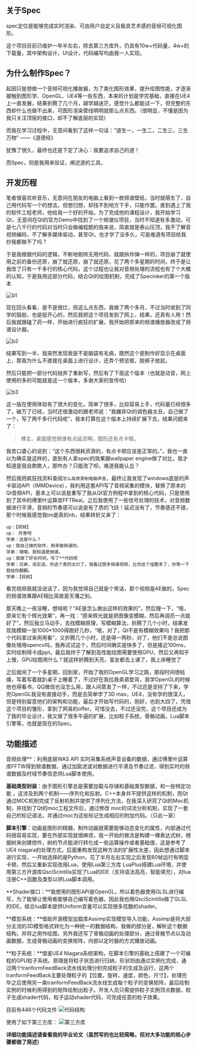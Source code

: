 ## 关于Spec

spec定位是能够完成实时渲染、可由用户自定义且极具艺术感的音频可视化图形。

这个项目目前已维护一年半左右，除去第三方库外，仍具有10w+代码量，4w+的下载量，其中架构设计，UI设计，代码编写均由我一人实现。

## 为什么制作Spec？

起因只是想做一个音频可视化播放器，为了美化图形效果，提升绘图性能，才逐渐接触到图形学、OpenGL、UE4等一些东西，本来的计划是学完基础，直接在UE4上一直发展，结果折腾了几个月，越学越迷茫，感觉什么都能试一下，但完整的东西却什么也做不出来，可图形渲染管线明明就那么点东西。（很明显，不懂是因为我只关注顶层的接口，却不了解底层的实现）

而我在学习过程中，无意间看到了这样一句话：“道生一，一生二，二生三，三生万物” ——《道德经》

犹豫了很久，最终也还是下定了决心：我要追求自己的道！

而Spec，则是我用来验证，阐述道的工具。

## 开发历程

​	笔者很喜欢听音乐，无意间在朋友的电脑上看到一款频谱壁纸，当时就萌生了，自己用代码写一个的想法，但想归想，却找不到地方下手，只能作罢。直到遇上了我的软件工程老师，他给我一个好的开始，为了完成他的课程设计，我开始学习Qt，无意间在Qt的官方Demo中找到了一个频谱仪项目，当时不知道有多激动，可是七八千行的代码对当时只会做编程题的我来说，简直就是泰山压顶，我不了解音视频编码，不了解多媒体驱动，甚至Qt，也才学了没多久，可是难道有项目给我抄我都做不了吗？

​	于是我根据代码的逻辑，不断地剔除无用代码，就跟拆炸弹一样的，项目崩了就使用之前的备份还原，崩了就还原，崩了就还原，花了两个多星期的时间，终于是让我改了只有一千多行的核心代码，这个过程也让我对音频处理的流程也有了个大概的认知，于是我用这部分代码，结合Qt的绘图机制，完成了Specinker的第一个版本

![b1](https://github.com/Italink/Italink-s-Undergraduate-Design/raw/master/src/%E7%89%88%E6%9C%AC1.png)

​	现在回头看看，是不是很烂，但这么点东西，我做了两个多月，不过当时收到了同学的鼓励，也是挺开心的，然后我把这个项目发到了网上，结果，还真有人用！然后我就跟磕了药一样，开始进行疯狂的扩展，我开始把原来的频谱播放器改成了频谱设计器。

![b2](https://github.com/Italink/Italink-s-Undergraduate-Design/raw/master/src/%E7%89%88%E6%9C%AC2.png)

​	结果写到一半，我突然发现我是不是脑袋有毛病，既然这个是制作好显示在桌面上，那我为什么不直接在桌面上进行设计，还弄个预览框，脱裤子放屁。

​	然后只能把一部分代码抛弃了重新写，然后有了下面这个版本（也就是动音，网上使用的多的可能就是这一个版本，多谢大家的宣传哈）

![b3](https://github.com/Italink/Italink-s-Undergraduate-Design/raw/master/src/%E7%89%88%E6%9C%AC3.png)

​	这一版在使用体验有了很大的变化，简单了很多，比较容易上手，代码量已经很多了，破万了已经，当时还很激动的跟老师说：“我嫌弃Qt的调色器太丑，自己做了一个，写了两千多行代码呢”，我本打算在这个版本上持续扩展下去，结果问题来了：

> 博主，桌面感觉频谱有点延迟啊，图形还有点卡顿。

​	我苦口婆心的说到：“这个东西很耗资源的，有点卡顿应该是正常的。”，我也一直以为确实是这样的，直到有人拿spec的效果跟wallpaper engine做了对比，我才知道是我自欺欺人，那咋办？只能改了呗，难道我能认怂？

​	然后我把疯狂找资料查阅`怎么高效录制电脑声音`，最终让我发现了windows底层的声卡驱动API（IMMDevice），我利用这套API写了音频采集的模块，替换了原本的Qt音频API，基本上可以说是重写了我从Qt官方例程中拿到的核心代码，只是使用到了其中的傅里叶运算库FFTReal。之后我使用了一些信号处理的技术，对音频数据进行平滑，音频的节奏感可以说是有了质的飞跃！延迟没有了，节奏感还不错，那个时候我感觉我tm是真的nb，结果转折又来了：

    up：【视频】
    up： 厉害吧
    学弟：这是什么？
    up：我自己做的软件，用来做频谱的。
    学弟：哦哦，我知道是频谱。
    up：我做了好长时间，写了**代码呢
    学弟：兄弟，说实话，你这个真的太烂了，我看过很多频谱视频，比你这个炫酷多了，你等一下我给你翻翻。
    学弟：【视频】

​	看完视频我就没说话了，因为我觉得自己就是个笑话，那个视频是AE做的，Spec的频谱效果跟AE相比简直是天壤之别。

​	那天晚上一夜没睡，想啥呢？“AE是怎么做出这样的效果的”，然后搜一下，“哦，原来它有个辉光效果”，再一找：“原来辉光就是把图像变模糊，然后再调亮一点就好了”，然后我立马动手，去找模糊原理，写模糊算法，折腾了几个小时，结果发现我模糊一张1000*1000得跑好几秒，“哦，对了，Qt不是有模糊效果吗？我把那个代码拿过来用用看”，又折腾几个小时，还是得一两秒，对了，他们不是总说图像处理用opencv吗，我再试试这个，然后时间确实是快多了，但是接近100ms，实时绘制得卡成ppt，最后我终于了解到高性能绘图需要使用GPU，然后又再知乎上搜，GPU绘图用什么？就这样折腾到天亮，室友都去上课了，我上床睡觉了

​	之后就闲了一个多星期，回到家，开始了我的OpenGL学习之路，那段时间很枯燥，写着写着就趴桌子上睡着了，不过好在我拉我弟弟垫背，我学OpenGL的时候他也得看书，QQ微信也没怎么用，跟人间蒸发了一样，不过还是坚持了下来，学完OpenGL我没有直接动手，而是去简单学了3D max，UE4，没有学的很深入，但是特别留意他们的架构和功能，最后才开始写代码的，刚好，也到大四了，凭借这个项目的雏形，拿到了网易的offer，可惜没去，不过还没完，这个项目还成为了我的毕业设计，我又做了很多牛逼的扩展，比如粒子系统，骨骼动画，Lua脚本引擎等，也就是现在的Spec。

## 功能描述

音频处理**：利用底层WAS API 实时采集系统声音设备的数据，通过傅里叶运算库FFTW得到频谱数据，通过加窗滤波对数据进行平滑及节奏过滤，得到实时的频谱数据及时域节奏信息供Lua脚本使用。

**基础类型封装**：由于图形引擎总是需要加载与存储和基础类型数据，和一些特定功能 ，这涉及到两个机制——序列化和反射。C++本身并不提供这样的机制，而Qt通过MOC机制完成了反射机制并提供了序列化方法，在我深入研究了Qt的Moc机制，并找到了Qt的moc工程文件后，通过修改 moc的词法分析机制，实现了一套自己的标记语法，并通过moc为这些标记生成相应的附加代码。（只此一家）

**脚本引擎**：动画是图形的精髓，制作动画就需要能够动态变化的属性，内部通过代码很容易实现，要在外部实现就很麻烦，我一开始的做法是构建一棵表达式树，根据树来创建控件，树的节点能进行转化成一些运算操作或者基础值，这是参考了UE4 niagara的处理方式，后面重构发现这种方法的扩展性太差，因此想通过脚本进行实现，一开始选择的是Python，花了半月左右实现之后发现60帧运行有明显卡顿，然后又重新实现改用Lua，使用Lua第三方库 LuaPlus搭建Lua环境，并使用第三方开源库QsciScintilla实现了Lua的IDE（支持语法高亮，智能填充），对lua注册C++函数及类型以供Lua脚本调用。

**Shader接口：**我使用的图形API是OpenGL，所以着色器使用GLSL进行编写，为了能够让使用者能够自己编写着色器，因此我也用QsciScintilla做了GLSL的IDE。结合lua脚本提供Uniform变量可以实现很多炫酷的shader。

**模型系统：**借助开源模型加载库Assimp实现模型导入功能，Assimp是将大部分主流的3D模型格式转化为一种统一的数据结构，我做的部分是，解析这个数据结构，并将之用作绘图，另外我还写了骨骼动画的处理部分，通过骨骼节点以及动画数据，生成骨骼动画的变换矩阵，内部以定时器的方式播放动画。

**粒子系统：**借鉴UE4 Niagara系统架构，在脚本引擎的基础上搭建了一个可编程的GPU粒子系统。原理是将粒子状态进行归纳，形状则由通过实例化完成，通过两个tranformFeedBack流水线处理分别完成粒子的生成及运行，这两个tranformFeedBack主要处理粒子的【位置，旋转，速度，颜色，尺寸】，处理完毕之后使用另一条tranformFeedBack流水线生成每个粒子的变换矩阵，最后绘制实例的时候利用得到的矩阵绘制出粒子。开发人员只需提供粒子实例顶点数据，粒子生成shader代码，粒子运动shader代码，可完成任意的粒子效果。

目前有446个代码文件
![代码结构](https://github.com/Italink/Italink-s-Undergraduate-Design/raw/master/src/%E4%BB%A3%E7%A0%81%E7%BB%93%E6%9E%84.png)

使用了如下第三方库：
![第三方库](https://github.com/Italink/Italink-s-Undergraduate-Design/raw/master/src/%E7%AC%AC%E4%B8%89%E6%96%B9%E5%BA%93.png)


**详细功能描述请查看我的毕业论文（虽然写的也比较简略，但对大多功能的核心步骤都做了简述）**



